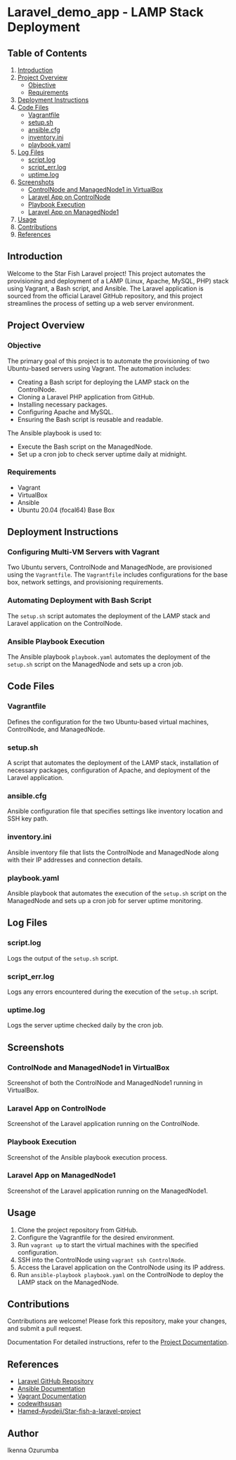 
# Laravel_demo_app - LAMP Stack Deployment

## Table of Contents

1. [Introduction](#introduction)
2. [Project Overview](#project-overview)
   - [Objective](#objective)
   - [Requirements](#requirements)
3. [Deployment Instructions](#deployment-instructions)
4. [Code Files](#code-files)
   - [Vagrantfile](#vagrantfile)
   - [setup.sh](#setupsh)
   - [ansible.cfg](#ansiblecfg)
   - [inventory.ini](#inventoryini)
   - [playbook.yaml](#playbookyaml)
5. [Log Files](#log-files)
   - [script.log](#scriptlog)
   - [script_err.log](#script_errlog)
   - [uptime.log](#uptimelog)
6. [Screenshots](#screenshots)
   - [ControlNode and ManagedNode1 in VirtualBox](#controlnode-and-managednode1-in-virtualbox)
   - [Laravel App on ControlNode](#laravel-app-on-controlnode)
   - [Playbook Execution](#playbook-execution)
   - [Laravel App on ManagedNode1](#laravel-app-on-managednode1)
7. [Usage](#usage)
8. [Contributions](#contributions)
9. [References](#references)

## Introduction

Welcome to the Star Fish Laravel project! This project automates the provisioning and deployment of a LAMP (Linux, Apache, MySQL, PHP) stack using Vagrant, a Bash script, and Ansible. The Laravel application is sourced from the official Laravel GitHub repository, and this project streamlines the process of setting up a web server environment.

## Project Overview

### Objective

The primary goal of this project is to automate the provisioning of two Ubuntu-based servers using Vagrant. The automation includes:

- Creating a Bash script for deploying the LAMP stack on the ControlNode.
- Cloning a Laravel PHP application from GitHub.
- Installing necessary packages.
- Configuring Apache and MySQL.
- Ensuring the Bash script is reusable and readable.

The Ansible playbook is used to:

- Execute the Bash script on the ManagedNode.
- Set up a cron job to check server uptime daily at midnight.

### Requirements

- Vagrant
- VirtualBox
- Ansible
- Ubuntu 20.04 (focal64) Base Box

## Deployment Instructions

### Configuring Multi-VM Servers with Vagrant

Two Ubuntu servers, ControlNode and ManagedNode, are provisioned using the `Vagrantfile`. The `Vagrantfile` includes configurations for the base box, network settings, and provisioning requirements.

### Automating Deployment with Bash Script

The `setup.sh` script automates the deployment of the LAMP stack and Laravel application on the ControlNode.

### Ansible Playbook Execution

The Ansible playbook `playbook.yaml` automates the deployment of the `setup.sh` script on the ManagedNode and sets up a cron job.

## Code Files

### Vagrantfile

Defines the configuration for the two Ubuntu-based virtual machines, ControlNode, and ManagedNode.

### setup.sh

A script that automates the deployment of the LAMP stack, installation of necessary packages, configuration of Apache, and deployment of the Laravel application.

### ansible.cfg

Ansible configuration file that specifies settings like inventory location and SSH key path.

### inventory.ini

Ansible inventory file that lists the ControlNode and ManagedNode along with their IP addresses and connection details.

### playbook.yaml

Ansible playbook that automates the execution of the `setup.sh` script on the ManagedNode and sets up a cron job for server uptime monitoring.

## Log Files

### script.log

Logs the output of the `setup.sh` script.

### script_err.log

Logs any errors encountered during the execution of the `setup.sh` script.

### uptime.log

Logs the server uptime checked daily by the cron job.

## Screenshots

### ControlNode and ManagedNode1 in VirtualBox

Screenshot of both the ControlNode and ManagedNode1 running in VirtualBox.

### Laravel App on ControlNode

Screenshot of the Laravel application running on the ControlNode.

### Playbook Execution

Screenshot of the Ansible playbook execution process.

### Laravel App on ManagedNode1

Screenshot of the Laravel application running on the ManagedNode1.

## Usage

1. Clone the project repository from GitHub.
2. Configure the Vagrantfile for the desired environment.
3. Run `vagrant up` to start the virtual machines with the specified configuration.
4. SSH into the ControlNode using `vagrant ssh ControlNode`.
5. Access the Laravel application on the ControlNode using its IP address.
6. Run `ansible-playbook playbook.yaml` on the ControlNode to deploy the LAMP stack on the ManagedNode.

## Contributions

Contributions are welcome! Please fork this repository, make your changes, and submit a pull request.

Documentation
For detailed instructions, refer to the [Project Documentation](https://github.com/ikennaozurumba/Laravel_demo_app/blob/main/Documentation.md).


## References

- [Laravel GitHub Repository](https://github.com/laravel/laravel)
- [Ansible Documentation](https://docs.ansible.com/)
- [Vagrant Documentation](https://www.vagrantup.com/docs)
- [codewithsusan](https://codewithsusan.com/notes/deploy-laravel-on-apache)
- [Hamed-Ayodeji/Star-fish-a-laravel-project](https://github.com/Hamed-Ayodeji/Star-fish-a-laravel-project.git)


## Author
Ikenna Ozurumba
